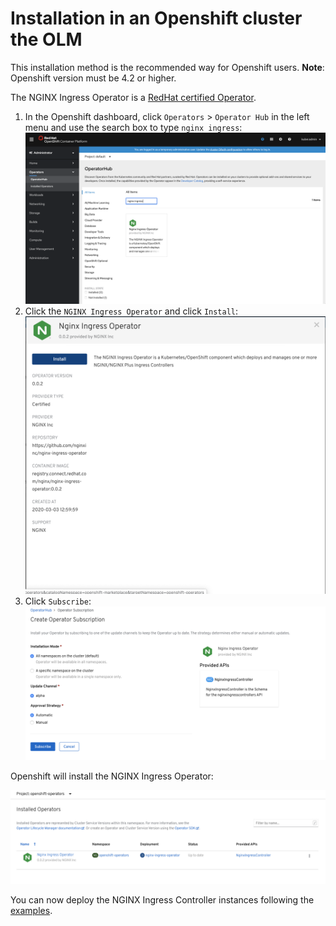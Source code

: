 # Installation in an Openshift cluster the OLM

This installation method is the recommended way for Openshift users. **Note**: Openshift version must be 4.2 or higher.

The NGINX Ingress Operator is a [RedHat certified Operator](https://connect.redhat.com/en/partner-with-us/red-hat-openshift-operator-certification).

1. In the Openshift dashboard, click `Operators` > `Operator Hub` in the left menu and use the search box to type `nginx ingress`:
![alt text](./images/openshift1.png "Operators")
1. Click the `NGINX Ingress Operator` and click `Install`:
![alt text](./images/openshift2.png "NGINX Ingress Operator")
1. Click `Subscribe`:
![alt text](./images/openshift3.png "NGINX Ingress Operator Install")

Openshift will install the NGINX Ingress Operator:

![alt text](./images/openshift4.png "NGINX Ingress Operator Subscribe")

You can now deploy the NGINX Ingress Controller instances following the [examples](../examples).